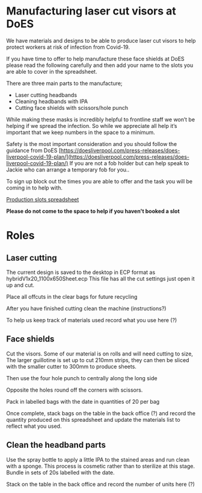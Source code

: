 # Manufacturing laser cut visors at DoES

We have materials and designs to be able to produce laser cut visors to help protect workers at risk of infection from Covid-19. 

If you have time to offer to help manufacture these face shields at DoES please read the following carefully and then add your name to the slots you are able to cover in the spreadsheet.

There are three main parts to the manufacture;
* Laser cutting headbands
* Cleaning headbands with IPA
* Cutting face shields with scissors/hole punch

While making these masks is incredibly helpful to frontline staff we won’t be helping if we spread the infection. So while we appreciate all help it’s important that we keep numbers in the space to a minimum. 

Safety is the most important consideration and you should follow the guidance from DoES [https://doesliverpool.com/press-releases/does-liverpool-covid-19-plan/](https://doesliverpool.com/press-releases/does-liverpool-covid-19-plan/) 
If you are not a fob holder but can help speak to Jackie who can arrange a temporary fob for you.. 

To sign up block out the times you are able to offer and the task you will be coming in to help with.

[Production slots spreadsheet](https://docs.google.com/spreadsheets/d/1Nn2kCCu9TOgxJlUh01Y-L10jXJNEoijAkrV9hTZMpOo/edit?usp=sharing)

**Please do not come to the space to help if you haven't booked a slot**


# Roles

## Laser cutting 

The current design is saved to the desktop in ECP format as hybridV1x20_1100x650Sheet.ecp
This file has all the cut settings just open it up and cut.

Place all offcuts in the clear bags for future recycling

After you have finished cutting clean the machine (instructions?)

To help us keep track of materials used record what you use here (?)



## Face shields

Cut the visors. Some of our material is on rolls and will need cutting to size, The larger guillotine is set up to cut 210mm strips, they can then be sliced with the smaller cutter to 300mm to produce sheets.

Then use the four hole punch to centrally along the long side

Opposite the holes round off the corners with scissors.

Pack in labelled bags with the date in quantities of 20 per bag

Once complete, stack bags on the table in the back office (?) and record the quantity produced on this spreadsheet and update the materials list to reflect what you used.

## Clean the headband parts
Use the spray bottle to apply a little IPA to the stained areas and run clean with a sponge. This process is cosmetic rather than to sterilize at this stage. Bundle in sets of 20s labelled with the date.

Stack on the table in the back office and record the number of units here (?)
